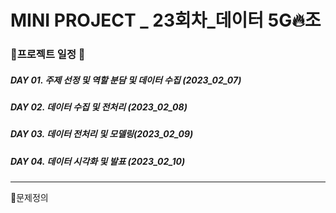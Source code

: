 # MINI PROJECT _ 23회차_데이터 5G🔥조
### :rocket:프로젝트 일정 :rocket:
 
 ##### DAY 01. 주제 선정 및 역할 분담 및 데이터 수집 (2023_02_07)
 ##### DAY 02. 데이터 수집 및 전처리 (2023_02_08)
 ##### DAY 03. 데이터 전처리 및 모델링(2023_02_09)
 ##### DAY 04. 데이터 시각화 및 발표 (2023_02_10)
 ---

 

🏫문제정의


